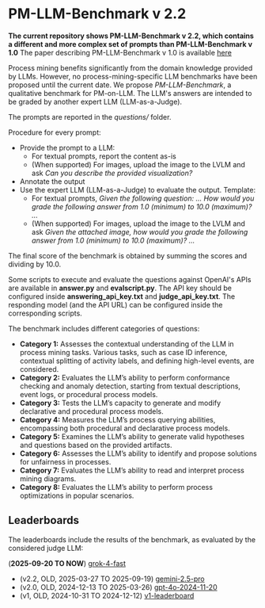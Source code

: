 # PM-LLM-Benchmark v 2.2

**The current repository shows PM-LLM-Benchmark v 2.2, which contains a different and more complex set of prompts than PM-LLM-Benchmark v 1.0**
The paper describing PM-LLM-Benchmark v 1.0 is available [here](https://arxiv.org/pdf/2407.13244)

Process mining benefits significantly from the domain knowledge provided by LLMs. However, no process-mining-specific LLM benchmarks have been proposed
until the current date.
We propose *PM-LLM-Benchmark*, a qualitative benchmark for PM-on-LLM. The LLM's answers are intended to be graded by another expert LLM (LLM-as-a-Judge).

The prompts are reported in the *questions/* folder.

Procedure for every prompt:
* Provide the prompt to a LLM:
  * For textual prompts, report the content as-is
  * (When supported) For images, upload the image to the LVLM and ask *Can you describe the provided visualization?*
* Annotate the output
* Use the expert LLM (LLM-as-a-Judge) to evaluate the output. Template:
  * For textual prompts, *Given the following question: ... How would you grade the following answer from 1.0 (minimum) to 10.0 (maximum)? ...*
  * (When supported) For images, upload the image to the LVLM and ask *Given the attached image, how would you grade the following answer from 1.0 (minimum) to 10.0 (maximum)? ...*

The final score of the benchmark is obtained by summing the scores and dividing by 10.0.

Some scripts to execute and evaluate the questions against OpenAI's APIs are available in **answer.py** and **evalscript.py**.
The API key should be configured inside **answering_api_key.txt** and **judge_api_key.txt**.
The responding model (and the API URL) can be configured inside the corresponding scripts.

The benchmark includes different categories of questions:
- **Category 1:** Assesses the contextual understanding of the LLM in process mining tasks. Various tasks, such as case ID inference, contextual splitting of activity labels, and defining high-level events, are considered.  
- **Category 2:** Evaluates the LLM’s ability to perform conformance checking and anomaly detection, starting from textual descriptions, event logs, or procedural process models.  
- **Category 3:** Tests the LLM’s capacity to generate and modify declarative and procedural process models.  
- **Category 4:** Measures the LLM’s process querying abilities, encompassing both procedural and declarative process models.  
- **Category 5:** Examines the LLM’s ability to generate valid hypotheses and questions based on the provided artifacts.  
- **Category 6:** Assesses the LLM’s ability to identify and propose solutions for unfairness in processes.  
- **Category 7:** Evaluates the LLM’s ability to read and interpret process mining diagrams.  
- **Category 8:** Evaluates the LLM’s ability to perform process optimizations in popular scenarios.  

## Leaderboards

The leaderboards include the results of the benchmark, as evaluated by the considered judge LLM:

(**2025-09-20 TO NOW**) [grok-4-fast](leaderboard_grok-4-fast.md)

* (v2.2, OLD, 2025-03-27 TO 2025-09-19) [gemini-2.5-pro](old/OLD_v2_2_leaderboard_gemini-2.5-pro.md)
* (v2.0, OLD, 2024-12-13 TO 2025-03-26) [gpt-4o-2024-11-20](old/OLD_v2_leaderboard_gpt-4o-2024-11-20.md)
* (v1, OLD, 2024-10-31 TO 2024-12-12) [v1-leaderboard](old/OLD_v1_leaderboard_chatgpt-4o-latest.md)
